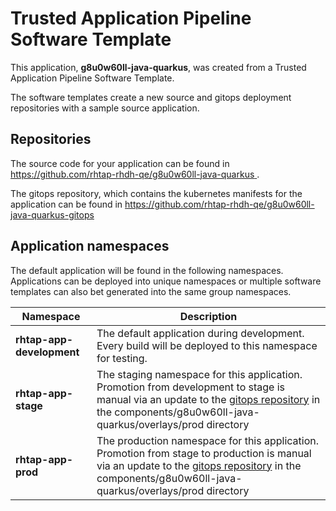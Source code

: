 # Trusted Application Pipeline Software Template

This application, **g8u0w60ll-java-quarkus**, was created from a Trusted Application Pipeline Software Template.

The software templates create a new source and gitops deployment repositories with a sample source application. 

## Repositories

The source code for your application can be found in [https://github.com/rhtap-rhdh-qe/g8u0w60ll-java-quarkus ](https://github.com/rhtap-rhdh-qe/g8u0w60ll-java-quarkus ).
 
The gitops repository, which contains the kubernetes manifests for the application can be found in 
[https://github.com/rhtap-rhdh-qe/g8u0w60ll-java-quarkus-gitops ](https://github.com/rhtap-rhdh-qe/g8u0w60ll-java-quarkus-gitops ) 

## Application namespaces 

The default application will be found in the following namespaces. Applications can be deployed into unique namespaces or multiple software templates can also bet generated into the same group namespaces.  

|  Namespace   |  Description   |  
| -------- | -------- |   
| **rhtap-app-development** | The default application during development. Every build will be deployed to this namespace for testing. | 
| **rhtap-app-stage** | The staging namespace for this application. Promotion from development to stage is manual via an update to the [gitops repository](https://github.com/rhtap-rhdh-qe/g8u0w60ll-java-quarkus-gitops ) in the components/g8u0w60ll-java-quarkus/overlays/prod directory |  
| **rhtap-app-prod** | The production namespace for this application. Promotion from stage to production is manual via an update to the [gitops repository](https://github.com/rhtap-rhdh-qe/g8u0w60ll-java-quarkus-gitops ) in the components/g8u0w60ll-java-quarkus/overlays/prod directory | 
